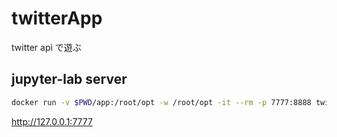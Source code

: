 # twitterApp

twitter api で遊ぶ

## jupyter-lab server
```sh
docker run -v $PWD/app:/root/opt -w /root/opt -it --rm -p 7777:8888 twitterapp-python3 jupyter-lab --no-browser --ip 0.0.0.0 --allow-root -b localhost
```
http://127.0.0.1:7777
